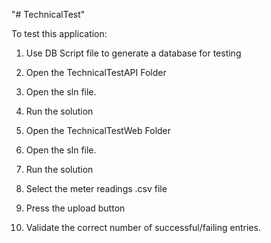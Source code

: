 "# TechnicalTest" 


To test this application:

1. Use DB Script file to generate a database for testing

2. Open the TechnicalTestAPI Folder
3. Open the sln file.
4. Run the solution

5. Open the TechnicalTestWeb Folder
6. Open the sln file.
7. Run the solution
8. Select the meter readings .csv file
9. Press the upload button
10. Validate the correct number of successful/failing entries.
